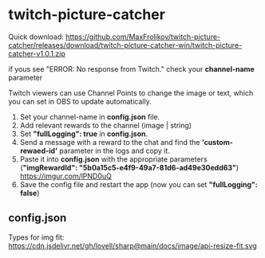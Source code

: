 # twitch-picture-catcher

Quick download: https://github.com/MaxFrolikov/twitch-picture-catcher/releases/download/twitch-picture-catcher-win/twitch-picture-catcher-v1.0.1.zip

if yous see "ERROR: No response from Twitch." check your **channel-name** parameter 

Twitch viewers can use Channel Points to change the image or text, which you can set in OBS to update automatically.

1. Set your channel-name in **config.json** file.
2. Add relevant rewards to the channel (image | string)
3. Set **"fullLogging": true** in **config.json**.
4. Send a message with a reward to the chat and find the **'custom-rewaed-id'** parameter in the logs and copy it.
5. Paste it into **config.json** with the appropriate parameters (**"imgRewardId": "5b0a15c5-e4f9-49a7-81d6-ad49e30edd63"**) https://imgur.com/lPND0uQ
7. Save the config file and restart the app (now you can set **"fullLogging": false**)

## config.json

Types for img fit: https://cdn.jsdelivr.net/gh/lovell/sharp@main/docs/image/api-resize-fit.svg
